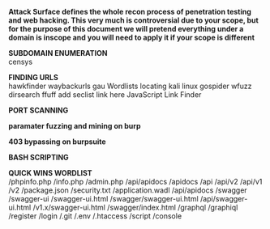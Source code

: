 **Attack Surface defines the whole recon process of penetration testing and web hacking. This very much is controversial due to your scope,
but for the purpose of this document we will pretend everything under a domain is inscope and you will need to apply it if your scope is different**

**SUBDOMAIN ENUMERATION**<br>
censys

**FINDING URLS**<br>
hawkfinder
waybackurls
gau
Wordlists locating kali linux
gospider
wfuzz
dirsearch
ffuff
add seclist link here
JavaScript Link Finder

**PORT SCANNING**<br>

**paramater fuzzing and mining on burp**<br>

**403 bypassing on burpsuite**<br>



**BASH SCRIPTING**<br>



**QUICK WINS WORDLIST**<br>
/phpinfo.php
/info.php
/admin.php
/api/apidocs
/apidocs
/api
/api/v2
/api/v1
/v2
/package.json
/security.txt
/application.wadl
/api/apidocs
/swagger
/swagger-ui
/swagger-ui.html
/swagger/swagger-ui.html
/api/swagger-ui.html
/v1.x/swagger-ui.html
/swagger/index.html
/graphql
/graphiql
/register
/login
/.git
/.env
/.htaccess
/script
/console







